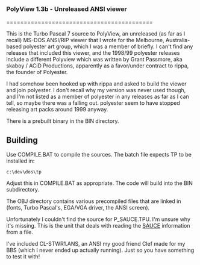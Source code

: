### PolyView 1.3b - Unreleased ANSI viewer
==========================================

This is the Turbo Pascal 7 source to PolyView, an unreleased (as far as I recall) MS-DOS
ANSI/RIP viewer that I wrote for the Melbourne, Australia-based polyester art group, which
I was a member of briefly. I can't find any releases that included this viewer, and the
1998/99 polyester releases include a different Polyview which was written by Grant Passmore,
aka skaboy / ACiD Productions, apparently as a favor/under contract to rippa, the founder
of Polyester.

I had somehow been hooked up with rippa and asked to build the viewer and join polyester.
I don't recall why my version was never used though, and I'm not listed as a member of
polyester in any releases as far as I can tell, so maybe there was a falling out. polyester
seem to have stopped releasing art packs around 1999 anyway.

There is a prebuilt binary in the BIN directory.

Building
--------

Use COMPILE.BAT to compile the sources. The batch file expects TP to be installed in:

	c:\dev\dos\tp

Adjust this in COMPILE.BAT as appropriate. The code will build into the BIN subdirectory.

The OBJ directory contains various precompiled files that are linked in (fonts, Turbo
Pascal's, EGA/VGA driver, the ANSI screen).

Unfortunately I couldn't find the source for P_SAUCE.TPU. I'm unsure why it's missing. This
is the unit that deals with reading the [SAUCE](https://github.com/radman1/sauce) information
from a file.

I've included CL-STWR1.ANS, an ANSI my good friend Clef made for my BBS (which I never ended
up actually running). Just so you have something to test it with!
